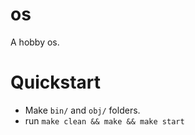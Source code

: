 # os
A hobby os.


# Quickstart

* Make `bin/` and `obj/` folders.
* run `make clean && make && make start`
